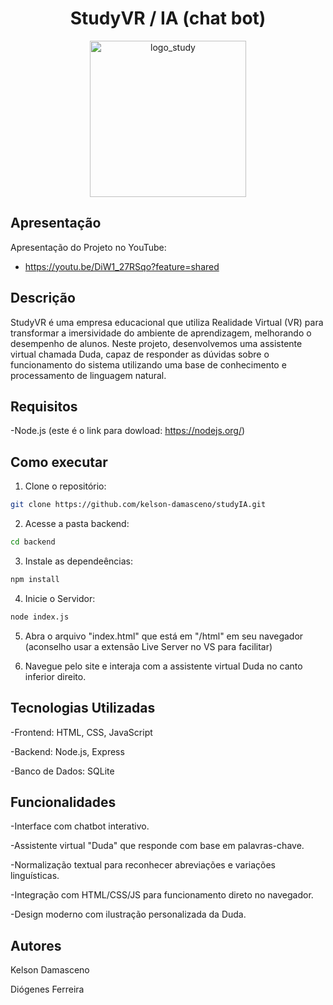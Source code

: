 <h1 align="center">StudyVR / IA (chat bot)</h1>

<p align="center">
  <img src="https://github.com/user-attachments/assets/1efa7ffe-4bad-4f54-aa68-0381a062b13f" alt="logo_study" width="250"/>
</p>

## Apresentação
Apresentação do Projeto no YouTube:
- https://youtu.be/DiW1_27RSqo?feature=shared

## Descrição
 StudyVR é uma empresa educacional que utiliza Realidade Virtual (VR) para transformar a imersividade do ambiente de aprendizagem, melhorando o desempenho de alunos. 
 Neste projeto, desenvolvemos uma assistente virtual chamada Duda, capaz de responder as dúvidas sobre o funcionamento do sistema utilizando uma base de conhecimento e processamento de linguagem natural.

## Requisitos
-Node.js (este é o link para dowload: https://nodejs.org/)

## Como executar
1. Clone o repositório:
```bash
git clone https://github.com/kelson-damasceno/studyIA.git
```
2. Acesse a pasta backend:
```bash
cd backend
```
3. Instale as dependeências:
```bash
npm install
```
4. Inicie o Servidor:
```bash
node index.js
```
5. Abra o arquivo "index.html" que está em "/html" em seu navegador (aconselho usar a extensão Live Server no VS para facilitar)

6. Navegue pelo site e interaja com a assistente virtual Duda no canto inferior direito.


## Tecnologias Utilizadas
-Frontend: HTML, CSS, JavaScript

-Backend: Node.js, Express

-Banco de Dados: SQLite


## Funcionalidades
-Interface com chatbot interativo.

-Assistente virtual "Duda" que responde com base em palavras-chave.

-Normalização textual para reconhecer abreviações e variações linguísticas.

-Integração com HTML/CSS/JS para funcionamento direto no navegador.

-Design moderno com ilustração personalizada da Duda.


## Autores
Kelson Damasceno

Diógenes Ferreira


 
 
